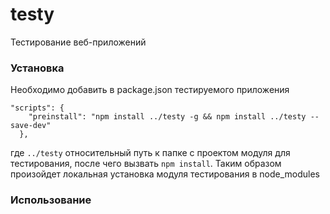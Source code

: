 # testy
Тестирование веб-приложений

### Установка

Необходимо добавить в package.json тестируемого приложения 
```
"scripts": {
    "preinstall": "npm install ../testy -g && npm install ../testy --save-dev"
  },
```
где ```../testy``` относительный путь к папке с проектом модуля для тестирования, после чего вызвать ```npm install```. Таким образом произойдет локальная установка модуля тестирования в node_modules

### Использование


